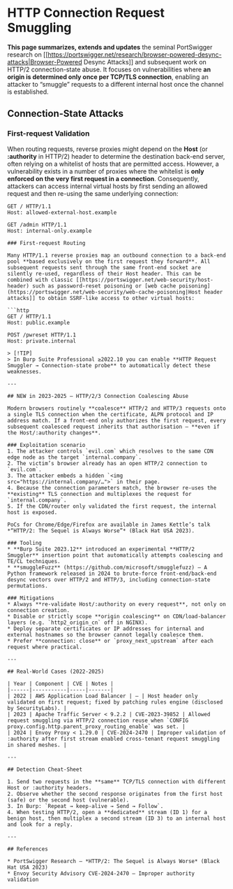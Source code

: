 # HTTP Connection Request Smuggling


**This page summarizes, extends and updates** the seminal PortSwigger research on [[https://portswigger.net/research/browser-powered-desync-attacks|Browser-Powered Desync Attacks]] and subsequent work on HTTP/2 connection-state abuse. It focuses on vulnerabilities where **an origin is determined only once per TCP/TLS connection**, enabling an attacker to “smuggle” requests to a different internal host once the channel is established.

## Connection-State Attacks 

### First-request Validation

When routing requests, reverse proxies might depend on the **Host** (or **:authority** in HTTP/2) header to determine the destination back-end server, often relying on a whitelist of hosts that are permitted access. However, a vulnerability exists in a number of proxies where the whitelist is **only enforced on the very first request in a connection**. Consequently, attackers can access internal virtual hosts by first sending an allowed request and then re-using the same underlying connection:

```http
GET / HTTP/1.1
Host: allowed-external-host.example

GET /admin HTTP/1.1
Host: internal-only.example
```
```
### First-request Routing

Many HTTP/1.1 reverse proxies map an outbound connection to a back-end pool **based exclusively on the first request they forward**. All subsequent requests sent through the same front-end socket are silently re-used, regardless of their Host header. This can be combined with classic [[https://portswigger.net/web-security/host-header) such as password-reset poisoning or [web cache poisoning](https://portswigger.net/web-security/web-cache-poisoning|Host header attacks]] to obtain SSRF-like access to other virtual hosts:

```http
GET / HTTP/1.1
Host: public.example

POST /pwreset HTTP/1.1
Host: private.internal
```
```
> [!TIP]
> In Burp Suite Professional ≥2022.10 you can enable **HTTP Request Smuggler → Connection-state probe** to automatically detect these weaknesses.

---

## NEW in 2023-2025 – HTTP/2/3 Connection Coalescing Abuse

Modern browsers routinely **coalesce** HTTP/2 and HTTP/3 requests onto a single TLS connection when the certificate, ALPN protocol and IP address match. If a front-end only authorizes the first request, every subsequent coalesced request inherits that authorisation – **even if the Host/:authority changes**.

### Exploitation scenario
1. The attacker controls `evil.com` which resolves to the same CDN edge node as the target `internal.company`.
2. The victim’s browser already has an open HTTP/2 connection to `evil.com`.
3. The attacker embeds a hidden `<img src="https://internal.company/…">` in their page.
4. Because the connection parameters match, the browser re-uses the **existing** TLS connection and multiplexes the request for `internal.company`.
5. If the CDN/router only validated the first request, the internal host is exposed.

PoCs for Chrome/Edge/Firefox are available in James Kettle’s talk *“HTTP/2: The Sequel is Always Worse”* (Black Hat USA 2023).

### Tooling
* **Burp Suite 2023.12** introduced an experimental **HTTP/2 Smuggler** insertion point that automatically attempts coalescing and TE/CL techniques.
* **smuggleFuzz** (https://github.com/microsoft/smugglefuzz) – A Python framework released in 2024 to brute-force front-end/back-end desync vectors over HTTP/2 and HTTP/3, including connection-state permutations.

### Mitigations
* Always **re-validate Host/:authority on every request**, not only on connection creation.
* Disable or strictly scope **origin coalescing** on CDN/load-balancer layers (e.g. `http2_origin_cn` off in NGINX).
* Deploy separate certificates or IP addresses for internal and external hostnames so the browser cannot legally coalesce them.
* Prefer **connection: close** or `proxy_next_upstream` after each request where practical.

---

## Real-World Cases (2022-2025)

| Year | Component | CVE | Notes |
|------|-----------|-----|-------|
| 2022 | AWS Application Load Balancer | – | Host header only validated on first request; fixed by patching rules engine (disclosed by SecurityLabs). |
| 2023 | Apache Traffic Server < 9.2.2 | CVE-2023-39852 | Allowed request smuggling via HTTP/2 connection reuse when `CONFIG proxy.config.http.parent_proxy_routing_enable` was set. |
| 2024 | Envoy Proxy < 1.29.0 | CVE-2024-2470 | Improper validation of :authority after first stream enabled cross-tenant request smuggling in shared meshes. |

---

## Detection Cheat-Sheet

1. Send two requests in the **same** TCP/TLS connection with different Host or :authority headers.
2. Observe whether the second response originates from the first host (safe) or the second host (vulnerable).
3. In Burp: `Repeat → keep-alive → Send → Follow`.
4. When testing HTTP/2, open a **dedicated** stream (ID 1) for a benign host, then multiplex a second stream (ID 3) to an internal host and look for a reply.

---

## References

* PortSwigger Research – *HTTP/2: The Sequel is Always Worse* (Black Hat USA 2023)
* Envoy Security Advisory CVE-2024-2470 – Improper authority validation

